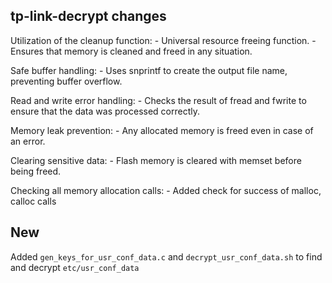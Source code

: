 ## tp-link-decrypt changes

Utilization of the cleanup function:
    - Universal resource freeing function.
    - Ensures that memory is cleaned and freed in any situation.

Safe buffer handling:
    - Uses snprintf to create the output file name, preventing buffer overflow.

Read and write error handling:
    - Checks the result of fread and fwrite to ensure that the data was processed correctly.

Memory leak prevention:
    - Any allocated memory is freed even in case of an error.

Clearing sensitive data:
    - Flash memory is cleared with memset before being freed.

Checking all memory allocation calls:
    - Added check for success of malloc, calloc calls

## New

Added `gen_keys_for_usr_conf_data.c` and `decrypt_usr_conf_data.sh` to find and decrypt `etc/usr_conf_data`
